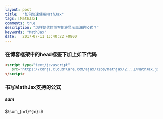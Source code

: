 ```yaml
---
layout: post
title:  "如何快速使用MathJax"
tags: [MathJax]
comments: true
description: "怎样使你的博客能够显示高清的公式？"
keywords: "MathJax"
date:   2017-07-11 13:40:22 +0800
---
```


<script type="text/javascript"
   src="https://cdnjs.cloudflare.com/ajax/libs/mathjax/2.7.1/MathJax.js">
</script>


### 在博客框架中的head标签下加上如下代码

```html
<script type="text/javascript"
   src="https://cdnjs.cloudflare.com/ajax/libs/mathjax/2.7.1/MathJax.js">
</script>
```


### 书写MathJax支持的公式

##### sum 
$\sum_{i=1}^{m} i$
